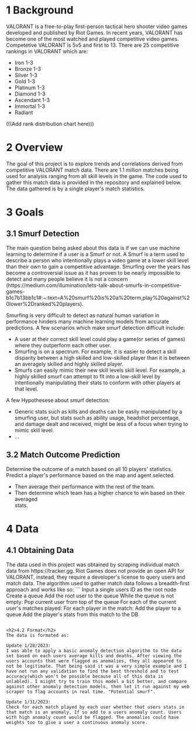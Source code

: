<h1>1 Background</h1>
VALORANT is a free-to-play first-person tactical hero shooter video games developed and published by Riot Games. In recent years, VALORANT has become one of the most watched and played competitive video games. Competetive VALORANT is 5v5 and first to 13. There are 25 competitive rankings in VALORANT which are:

* Iron 1-3
* Bronze 1-3
* Silver 1-3
* Gold 1-3
* Platinum 1-3
* Diamond 1-3
* Ascendant 1-3
* Immortal 1-3
* Radiant

(((Add rank distribution chart here)))

<h1>2 Overview</h1>
The goal of this project is to explore trends and correlations derived from competitive VALORANT match data. There are 1.1 million matches being used for analysis ranging from all skill levels in the game. The code used to gather this match data is provided in the repository and explained below. The data gathered is by a single player's match statistics.

<h1>3 Goals</h1>
<h2>3.1 Smurf Detection</h2>
The main question being asked about this data is if we can use machine learning to determine if a user is a Smurf or not. A Smurf is a term used to describe a person who intentionally plays a video game at a lower skill level than their own to gain a competitive advantage. Smurfing over the years has become a controversial issue as it has proven to be nearly impossible to detect and many people believe it is not a concern (https://medium.com/illumination/lets-talk-about-smurfs-in-competitive-games-b1c7b13bb1c1#:~:text=A%20smurf%20is%20a%20term,play%20against%20lower%2Dranked%20players). 

Smurfing is very difficult to detect as natural human variation in performance hinders many machine learning models from accurate predictions. A few scenarios which make smurf detection difficult include:
* A user at their correct skill level could play a game(or series of games) where they outperform each other user.
* Smurfing is on a spectrum. For example, it is easier to detect a skill disparity between a high skilled and low-skilled player than it is between an averagely skilled and highly skilled player.
* Smurfs can easily mimic their new skill levels skill level. For example, a highly skilled smurf can attempt to fit into a low-skill level by intentionally manipulating their stats to conform with other players at that level. 

A few Hypothesese about smurf detection:
* Generic stats such as kills and deaths can be easily manipulated by a smurfing user, but stats such as ability usage, headshot percentage, and damage dealt and received, might be less of a focus when trying to mimic skill level.
* ...
    
<h2>3.2 Match Outcome Prediction</h2>

Determine the outcome of a match based on all 10 players' statistics. Predict a player's performance based on the map and agent selected.
* Then average their performance with the rest of the team.
* Then determine which team has a higher chance to win based on their averaged  
stats.

<h1>4 Data</h1>
<h2>4.1 Obtaining Data</h2>
The data used in this project was obtained by scraping individual match data from https://tracker.gg. Riot Games does not provide an open API for VALORANT, instead, they require a developer's license to query users and match data. The algorithm used to gather match data follows a breadth-first approach and works like so:
```
Input a single users ID as the root node
Create a queue
Add the root user to the queue
While the queue is not empty:
    Pop current user from top of the queue
    For each of the current user's matches played:
        For each player in the match:
            Add the player to a queue
            Add the player's stats from this match to the DB
            
```This script was run for about 16 hours total with two different root node users. The first user was currently ranked Ascendant 2 and the second user was ranked Platinum 1. Running the scrapper with these two unique nodes caused 2 gaussian peaks in the resulting competitive rank distribution. 

<h2>4.2 Format</h2>
The data is formated as:

Update 1/28/2023:
I was able to apply a basic anomaly detection algorithm to the data set based on each users average kills and deaths. After viewing the users accounts that were flagged as anomalies, they all appeared to not be legitimate. That being said it was a very simple example and I have not run any validation to find the best threshold and to test accuracy(which won't be possible because all of this data is unlabled). I miight try to train this model a bit better, and compare against other anomaly detection models, then let it run against my web scraper to flag accounts in real time. "Potential smurf".

Update 1/31/2023: 
Check for each match played by each user whether that users stats in that match is an anomaly, If so add to a users anomaly count. Users with high anomaly count would be flagged. The anomalies could have weights too to give a user a continuous anomaly score.